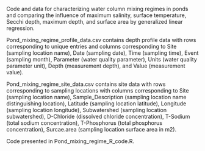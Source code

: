 Code and data for characterizing water column mixing regimes in ponds and comparing the influence of maximum salinity, surface temperature, Secchi depth, maximum depth, and surface area by generalized linear regression.

Pond_mixing_regime_profile_data.csv contains depth profile data with rows corresponding to unique entries and columns corresponding to Site (sampling location name), Date (sampling date), Time (sampling time), Event (sampling month), Parameter (water quality parameter), Units (water quality parameter unit), Depth (measurement depth), and Value (measurement value).

Pond_mixing_regime_site_data.csv contains site data with rows corresponding to sampling locations with columns corresponding to Site (sampling location name), Sample_Description (sampling location name distinguishing location), Latitude (sampling location latitude), Longitude (sampling location longitude), Subwatershed (sampling location subwatershed), D-Chloride (dissolved chloride concentration), T-Sodium (total sodium concentration), T-Phosphorus (total phosphorus concentration), Surcae.area (sampling location surface area in m2).

Code presented in Pond_mixing_regime_R_code.R.
